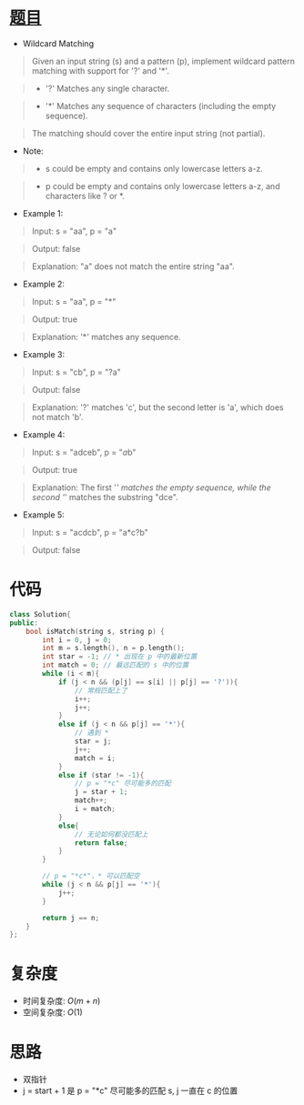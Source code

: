 # [题目](https://leetcode.com/problems/wildcard-matching/)

* Wildcard Matching

> Given an input string (s) and a pattern (p), implement wildcard pattern matching with support for '?' and '*'.

>- '?' Matches any single character.

>- '*' Matches any sequence of characters (including the empty sequence).

> The matching should cover the entire input string (not partial).

* Note:

>- s could be empty and contains only lowercase letters a-z.

>- p could be empty and contains only lowercase letters a-z, and characters like ? or *.

* Example 1:

> Input: s = "aa", p = "a"

> Output: false

> Explanation: "a" does not match the entire string "aa".

* Example 2:

> Input: s = "aa", p = "*"

> Output: true

> Explanation: '*' matches any sequence.

* Example 3:

> Input: s = "cb", p = "?a"

> Output: false

> Explanation: '?' matches 'c', but the second letter is 'a', which does not match 'b'.

* Example 4:

> Input: s = "adceb", p = "*a*b"

> Output: true

> Explanation: The first '*' matches the empty sequence, while the second '*' matches the substring "dce".

* Example 5:

> Input: s = "acdcb", p = "a*c?b"

> Output: false


# 代码

```cpp
class Solution{
public:
    bool isMatch(string s, string p) {
        int i = 0, j = 0;
        int m = s.length(), n = p.length();
        int star = -1; // * 出现在 p 中的最新位置
        int match = 0; // 最远匹配的 s 中的位置
        while (i < m){
            if (j < n && (p[j] == s[i] || p[j] == '?')){
                // 常规匹配上了
                i++;
                j++;
            }
            else if (j < n && p[j] == '*'){
                // 遇到 *
                star = j;
                j++;
                match = i;
            }
            else if (star != -1){
                // p = "*c" 尽可能多的匹配
                j = star + 1;
                match++;
                i = match;
            }
            else{
                // 无论如何都没匹配上
                return false;
            }
        }

        // p = "*c*"，* 可以匹配空
        while (j < n && p[j] == '*'){
            j++;
        }

        return j == n;
    }
};
```

# 复杂度

* 时间复杂度: $O(m + n)$
* 空间复杂度: $O(1)$

# 思路

* 双指针
* j = start + 1 是 p = "*c" 尽可能多的匹配 s, j 一直在 c 的位置
